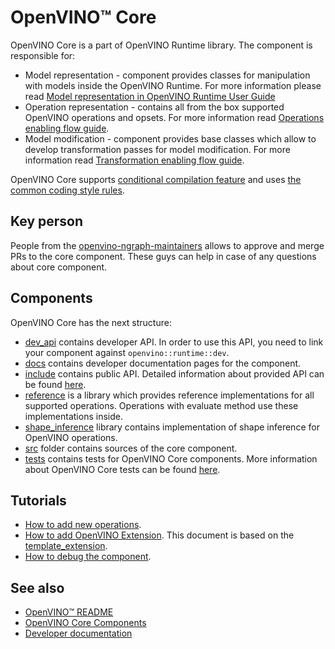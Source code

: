 # OpenVINO™ Core

OpenVINO Core is a part of OpenVINO Runtime library.
The component is responsible for:
 * Model representation - component provides classes for manipulation with models inside the OpenVINO Runtime. For more information please read [Model representation in OpenVINO Runtime User Guide](https://docs.openvino.ai/2025/openvino-workflow/running-inference/integrate-openvino-with-your-application/model-representation.html)
 * Operation representation - contains all from the box supported OpenVINO operations and opsets. For more information read [Operations enabling flow guide](./docs/operation_enabling_flow.md).
 * Model modification - component provides base classes which allow to develop transformation passes for model modification. For more information read [Transformation enabling flow guide](#todo).

OpenVINO Core supports [conditional compilation feature](../../docs/dev/conditional_compilation.md) and uses [the common coding style rules](../../docs/dev/coding_style.md).

## Key person

People from the [openvino-ngraph-maintainers](https://github.com/orgs/openvinotoolkit/teams/openvino-ngraph-maintainers) allows to approve and merge PRs to the core component. These guys can help in case of any questions about core component.

## Components

OpenVINO Core has the next structure:
 * [dev_api](./dev_api) contains developer API. In order to use this API, you need to link your component against `openvino::runtime::dev`.
 * [docs](./docs) contains developer documentation pages for the component.
 * [include](./include) contains public API. Detailed information about provided API can be found [here](./docs/api_details.md).
 * [reference](./reference) is a library which provides reference implementations for all supported operations. Operations with evaluate method use these implementations inside.
 * [shape_inference](./shape_inference) library contains implementation of shape inference for OpenVINO operations.
 * [src](./src) folder contains sources of the core component.
 * [tests](./tests) contains tests for OpenVINO Core components. More information about OpenVINO Core tests can be found [here](./docs/tests.md).

## Tutorials

 * [How to add new operations](./docs/operation_enabling_flow.md).
 * [How to add OpenVINO Extension](https://docs.openvino.ai/2025/documentation/openvino-extensibility.html). This document is based on the [template_extension](./template_extension/new/).
 * [How to debug the component](./docs/debug_capabilities.md).

## See also
 * [OpenVINO™ README](../../README.md)
 * [OpenVINO Core Components](../README.md)
 * [Developer documentation](../../docs/dev/index.md)
